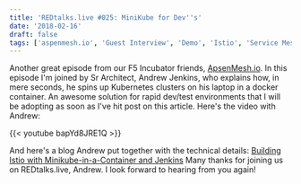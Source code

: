 ```yaml
---
title: 'REDtalks.live #025: MiniKube for Dev''s'
date: '2018-02-16'
draft: false
tags: ['aspenmesh.io', 'Guest Interview', 'Demo', 'Istio', 'Service Mesh']
---
```


Another great episode from our F5 Incubator friends, [ApsenMesh.io](https://aspenmesh.io/). In this episode I'm joined by Sr Architect, Andrew Jenkins, who explains how, in mere seconds, he spins up Kubernetes clusters on his laptop in a docker container. An awesome solution for rapid dev/test environments that I will be adopting as soon as I've hit post on this article. Here's the video with Andrew:

{{< youtube bapYd8JRE1Q >}}

And here's a blog Andrew put together with the technical details: [Building Istio with Minikube-in-a-Container and Jenkins](https://aspenmesh.io/blog/2018/01/building-istio-with-minikube-in-a-container-and-jenkins/) Many thanks for joining us on REDtalks.live, Andrew. I look forward to hearing from you again!
